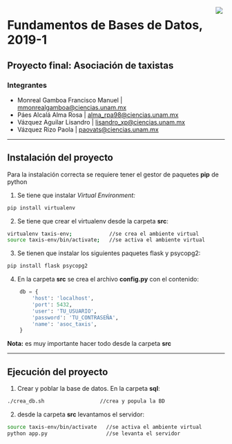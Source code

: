 <p align="center">
  <img src="http://lenguajesfc.com/20191/images/ciencias.png" align="right" hspace="5">
  <h1>Fundamentos de Bases de Datos, 2019-1</h1>
</p>

Proyecto final: **Asociación de taxistas**
-----------------------------------

### Integrantes

* Monreal Gamboa Francisco Manuel | mmonrealgamboa@ciencias.unam.mx
* Páes Alcalá Alma Rosa | alma_rpa98@ciencias.unam.mx
* Vázquez Aguilar Lisandro | lisandro_xp@ciencias.unam.mx
* Vázquez Rizo Paola | paovats@ciencias.unam.mx

<hr>

## Instalación del proyecto
Para la instalación correcta se requiere tener el gestor de paquetes **pip** de python

1. Se tiene que instalar _Virtual Environment:_
```sh
pip install virtualenv
```

2. Se tiene que crear el virtualenv desde la carpeta **src**:
```sh
virtualenv taxis-env;            //se crea el ambiente virtual
source taxis-env/bin/activate;   //se activa el ambiente virtual
```

3. Se tienen que instalar los siguientes paquetes flask y psycopg2:
```sh
pip install flask psycopg2
```

4. En la carpeta **src** se crea el archivo **config.py** con el contenido:
```python
    db = {
        'host': 'localhost',
        'port': 5432,
        'user': 'TU_USUARIO',
        'password': 'TU_CONTRASEÑA',
        'name': 'asoc_taxis',
    }
```
**Nota:** es muy importante hacer todo desde la carpeta **src**

<hr>

## Ejecución del proyecto

1. Crear y poblar la base de datos. En la carpeta **sql**:
```sh
./crea_db.sh                  //crea y popula la BD
```

2. desde la carpeta **src** levantamos el servidor:
```sh
source taxis-env/bin/activate   //se activa el ambiente virtual
python app.py                   //se levanta el servidor
```
